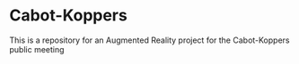 # Cabot-Koppers

This is a repository for an Augmented Reality project for the Cabot-Koppers public meeting
